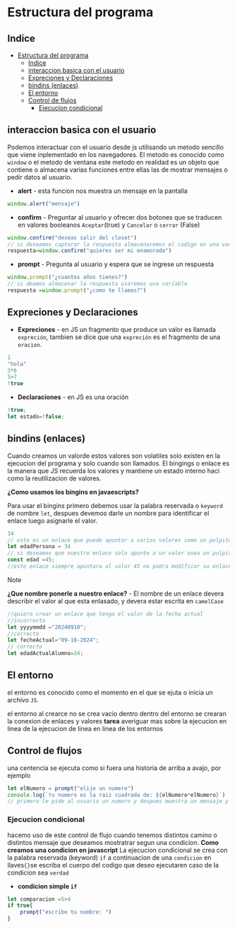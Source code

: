 # Estructura del programa
## Indice

- [Estructura del programa](#estructura-del-programa)
  - [Indice](#indice)
  - [interaccion basica con el usuario](#interaccion-basica-con-el-usuario)
  - [Expreciones y Declaraciones](#expreciones-y-declaraciones)
  - [bindins (enlaces)](#bindins-enlaces)
  - [El entorno](#el-entorno)
  - [Control de flujos](#control-de-flujos)
    - [Ejecucion condicional](#ejecucion-condicional)


## interaccion basica con el usuario
Podemos interactuar con el usuario desde js utilisando un metodo sencillo que viene inplementado en los navegadores.
El metodo es conocido como `window` o el metodo de ventana este metodo en realidad es un objeto que contiene o almacena varias funciones entre ellas las de mostrar mensajes o pedir datos al usuario.
- **alert** - esta funcion nos muestra un mensaje en la pantalla
```js
window.alert("mensaje")
```
- **confirm** - Preguntar al usuario y ofrecer dos botones que se traducen en valores booleanos `Aceptar`(true) y `Cancelar` o `cerrar` (False)
```js
window.confirm("deseas salir del closet")
// si deseamos capturar la respuesta almacenaremos el codigo en una variable
respuesta=window.confirm("quieres ser mi enamorada")
```
- **prompt** - Pregunta al usuario y espera que se ingrese un respuesta
```js
window.prompt("¿cuantos años tienes?")
// si deamos almacenar la respuesta usaremos una variable
respuesta =window.prompt("¿como te llamas?")
```
## Expreciones y Declaraciones
- **Expreciones** - en JS un fragmento que produce un valor es llamada `expreción`, tambien se dice que una `expreción` es el fragmento de una `oracion`.
```js
1
"hola"
3*6
5>7
!true
```
- **Declaraciones** - en JS es una oración
```js
!true;
let estado=!false;
```
## bindins (enlaces)
Cuando creamos un valorde estos valores son volatiles solo existen en la ejecucion del programa y solo cuando son llamados.
El bingings o enlace es la manera que JS recuerda los valores y mantiene un estado interno haci como la reutilizacion de valores.

**¿Como usamos los bingins en javaescripts?**

Para usar el bingins primero debemos usar la palabra reservada o `keyword` de nombre `let`, despues devemos darle un nombre para identificar el enlace luego asignarle el valor.
```js
34
// este es un enlace que puede apuntar a varios valores como un pulpito con muchos barazos
let edadPersona = 34
// si deseamos que nuestro enlace solo apunte a un valor osea un pulpito con un bracito entonces para crear este enlace debemos hacer uso de de la keyword const
const edad =45;
//este enlace siempre apuntara al valor 45 no podra modificar su enlace a otro valor.  
```

>[!NOTE]
>**¿Que nombre ponerle a nuestro enlace?** - El nombre de un enlace devera describir el valor al que esta enlasado, y devera estar escrita en `camelCase` 

```js
//quiero crear un enlace que tenga el valor de la fecha actual
//incorrecto
let yyyymmdd ="20240910";
//correcto
let fecheActual="09-10-2024";
// correcto
let edadActualAlumno=34;
```
## El entorno
el entorno es conocido como el momento en el que se ejuta o inicia un archivo `JS`.

el entorno al crearce no se crea vacio dentro dentro del entorno se crearan la conexion de enlaces y valores
**tarea**
averiguar mas sobre la ejecucion en linea de la ejecucion de linea en linea de los entornos
## Control de flujos
una centencia se ejecuta como si fuera una historia de arriba a avajo, por ejemplo

```js
let elNumero = prompt("elije un numero")
console.log(`tu numero es la raiz cuadrada de: ${elNumero*elNumero}`)
// primero le pide al usuario un numero y despues muestra un mensaje y el cuadrado de ese numero 
```
### Ejecucion condicional
hacemo uso de este control de flujo cuando tenemos distintos camino o distintos mensaje que deseamos mostratrar segun una condicion.
**Como creamos una condicion en javascript**
La ejecucion condicional se crea con la palabra reservada (keyword)
`if` a continuacion de una `condicion` en llaves`{}`se escriba el cuerpo del codigo que deseo ejecutaren caso de la condicion sea `verdad`
- **condicion simple `if`**
```js
let comparacion =5>4
if true{
    prompt("escribe tu nombre: ")
}
```